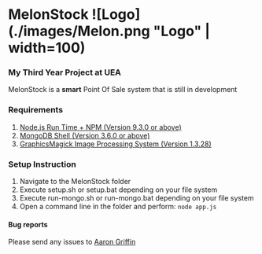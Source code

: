 # MelonStock    ![Logo](./images/Melon.png "Logo" | width=100)
### My Third Year Project at UEA
MelonStock is a **smart** Point Of Sale system that is still in development

### Requirements
1. [Node.js Run Time + NPM (Version 9.3.0 or above)](https://www.nodejs.org/)
2. [MongoDB Shell (Version 3.6.0 or above)](https://www.mongodb.com/download-center?jmp=homepage#community)
3. [GraphicsMagick Image Processing System (Version 1.3.28)](http://www.graphicsmagick.org/)

### Setup Instruction
1. Navigate to the MelonStock folder
2. Execute setup.sh or setup.bat depending on your file system
3. Execute run-mongo.sh or run-mongo.bat depending on your file system
4. Open a command line in the folder and perform: `node app.js`

#### Bug reports
Please send any issues to [Aaron Griffin](mailto:aaronjgriffin96@gmail.com)


